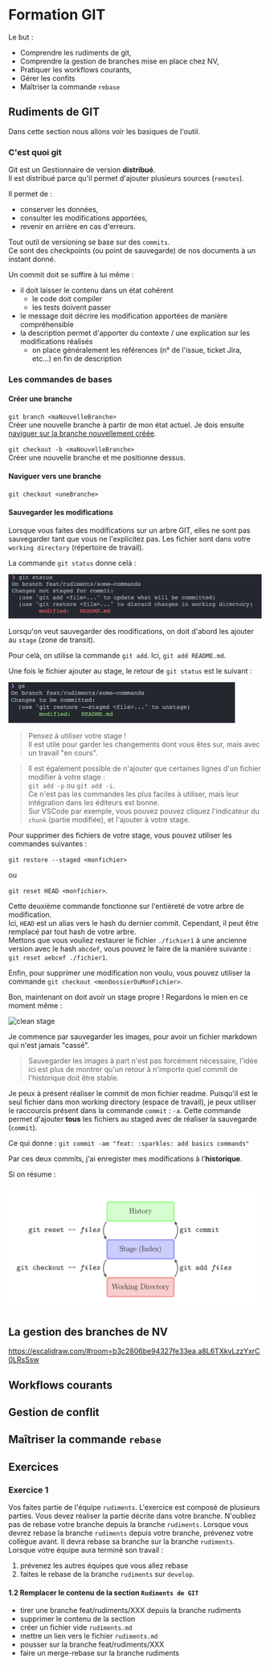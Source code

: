 # Formation GIT

Le but :

- Comprendre les rudiments de git,
- Comprendre la gestion de branches mise en place chez NV,
- Pratiquer les workflows courants,
- Gérer les confits
- Maîtriser la commande `rebase`

## Rudiments de GIT

Dans cette section nous allons voir les basiques de l'outil.

### C'est quoi git

Git est un Gestionnaire de version **distribué**.  
Il est distribué parce qu'il permet d'ajouter plusieurs sources (`remotes`).

Il permet de :

- conserver les données,
- consulter les modifications apportées,
- revenir en arrière en cas d'erreurs.

Tout outil de versioning se base sur des `commits`.  
Ce sont des checkpoints (ou point de sauvegarde) de nos documents à un instant donné.

Un commit doit se suffire à lui même :

- il doit laisser le contenu dans un état cohérent
  - le code doit compiler
  - les tests doivent passer
- le message doit décrire les modification apportées de manière compréhensible
- la description permet d'apporter du contexte / une explication sur les modifications réalisés
  - on place généralement les références (n° de l'issue, ticket Jira, etc...) en fin de description

### Les commandes de bases

#### Créer une branche

`git branch <maNouvelleBranche>`  
Créer une nouvelle branche à partir de mon état actuel. Je dois ensuite [naviguer sur la branche nouvellement créée](#naviguer-vers-une-branche).

`git checkout -b <maNouvelleBranche>`  
Créer une nouvelle branche et me positionne dessus.

#### Naviguer vers une branche

`git checkout <uneBranche>`

#### Sauvegarder les modifications

Lorsque vous faites des modifications sur un arbre GIT, elles ne sont pas sauvegarder tant que vous ne l'explicitez pas. Les fichier sont dans votre `working directory` (répertoire de travail).

La commande `git status` donne celà :

![unstaged](./images/unstaged.png)

Lorsqu'on veut sauvegarder des modifications, on doit d'abord les ajouter au `stage` (zone de transit).

Pour celà, on utilise la commande `git add`. Ici, `git add README.md`.

Une fois le fichier ajouter au stage, le retour de `git status` est le suivant :

![staged](images/staged.png)

> Pensez à utiliser votre stage !  
> Il est utile pour garder les changements dont vous êtes sur, mais avec un travail "en cours".

> Il est également possible de n'ajouter que certaines lignes d'un fichier modifier à votre stage :  
> `git add -p` ou `git add -i`.  
> Ce n'est pas les commandes les plus faciles à utiliser, mais leur intégration dans les éditeurs est bonne.  
> Sur VSCode par exemple, vous pouvez pouvez cliquez l'indicateur du `chunk` (partie modifiée), et l'ajouter à votre stage.

Pour supprimer des fichiers de votre stage, vous pouvez utiliser les commandes suivantes :

`git restore --staged <monfichier>`

ou

`git reset HEAD <monfichier>`.

Cette deuxième commande fonctionne sur l'entièreté de votre arbre de modification.  
Ici, `HEAD` est un alias vers le hash du dernier commit. Cependant, il peut être remplacé par tout hash de votre arbre.  
Mettons que vous vouliez restaurer le fichier `./fichier1` à une ancienne version avec le hash `abcdef`, vous pouvez le faire de la manière suivante :  
`git reset aebcef ./fichier1`.

Enfin, pour supprimer une modification non voulu, vous pouvez utiliser la commande `git checkout <monDossierOuMonFichier>`.

Bon, maintenant on doit avoir un stage propre ! Regardons le mien en ce moment même :

![clean stage](./images/full-staged.png)

Je commence par sauvegarder les images, pour avoir un fichier markdown qui n'est jamais "cassé".

> Sauvegarder les images à part n'est pas forcément nécessaire, l'idée ici est plus de montrer qu'un retour à n'importe quel commit de l'historique doit être stable.

Je peux à présent réaliser le commit de mon fichier readme. Puisqu'il est le seul fichier dans mon working directory (espace de travail), je peux utiliser le raccourcis présent dans la commande `commit` : `-a`. Cette commande permet d'ajouter **tous** les fichiers au staged avec de réaliser la sauvegarde (`commit`).

Ce qui donne : `git commit -am "feat: :sparkles: add basics commands"`

Par ces deux commits, j'ai enregister mes modifications à l'**historique**.

Si on résume :

![basic resume](./images/basics-resume.png)

## La gestion des branches de NV

https://excalidraw.com/#room=b3c2806be94327fe33ea,a8L6TXkvLzzYxrC0LRsSsw

## Workflows courants

## Gestion de conflit

## Maîtriser la commande `rebase`

## Exercices

### Exercice 1

Vos faites partie de l'équipe `rudiments`.
L'exercice est composé de plusieurs parties.
Vous devez réaliser la partie décrite dans votre branche.
N'oubliez pas de rebase votre branche depuis la branche `rudiments`.
Lorsque vous devrez rebase la branche `rudiments` depuis votre branche, prévenez votre collègue avant.
Il devra rebase sa branche sur la branche `rudiments`.
Lorsque votre équipe aura terminé son travail :

1. prévenez les autres équipes que vous allez rebase
2. faites le rebase de la branche `rudiments` sur `develop`.

#### 1.2 Remplacer le contenu de la section `Rudiments de GIT`

- tirer une branche feat/rudiments/XXX depuis la branche rudiments
- supprimer le contenu de la section
- créer un fichier vide `rudiments.md`
- mettre un lien vers le fichier `rudiments.md`
- pousser sur la branche feat/rudiments/XXX
- faire un merge-rebase sur la branche rudiments
